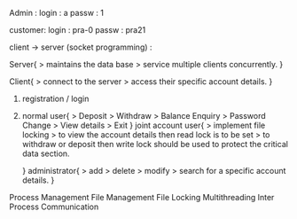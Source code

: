 Admin : 
    login : a
    passw : 1

customer: 
    login : pra-0
    passw : pra21

client -> server (socket programming) : 

Server{
    > maintains the data base
    > service multiple clients concurrently. 
} 

Client{
    > connect to the server
    > access their specific account details.
}


1.  registration / login
2.  normal user{
        > Deposit
        > Withdraw
        > Balance Enquiry
        > Password Change
        > View details
        > Exit
    }
    joint account user{
        > implement file locking
        > to view the account details then read lock is to be set
        > to withdraw or deposit then write lock should be used to protect the critical data section.

    }
    administrator{
        > add
        > delete
        > modify
        > search for a specific account details.
    }

Process Management
File Management
File Locking
Multithreading
Inter Process Communication
